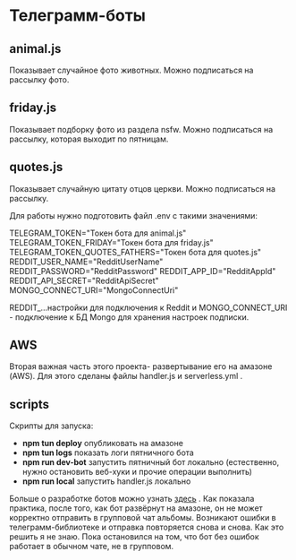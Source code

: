 # Телеграмм-боты

## animal.js

Показывает случайное фото животных. Можно подписаться на рассылку фото.

## friday.js

Показывает подборку фото из раздела nsfw. Можно подписаться на рассылку, которая выходит по пятницам.

## quotes.js

Показывает случайную цитату отцов церкви. Можно подписаться на рассылку.

Для работы нужно подготовить файл .env c такими значениями:

TELEGRAM_TOKEN="Токен бота для animal.js"
TELEGRAM_TOKEN_FRIDAY="Токен бота для friday.js"
TELEGRAM_TOKEN_QUOTES_FATHERS="Токен бота для quotes.js"
REDDIT_USER_NAME="RedditUserName"
REDDIT_PASSWORD="RedditPassword"
REDDIT_APP_ID="RedditAppId"
REDDIT_API_SECRET="RedditApiSecret"
MONGO_CONNECT_URI="MongoConnectUri"

REDDIT\_...настройки для подключения к Reddit и MONGO_CONNECT_URI - подключение к БД Mongo для хранения настроек подписки.

## AWS

Вторая важная часть этого проекта- развертывание его на амазоне (AWS). Для этого сделаны файлы handler.js и serverless.yml .

## scripts

Скрипты для запуска:

- **npm tun deploy** опубликовать на амазоне
- **npm tun logs** показать логи пятничного бота
- **npm run dev-bot** запустить пятничный бот локально (естественно, нужно остановить веб-хуки и прочие операции выполнить)
- **npm run local** запустить handler.js локально

Больше о разработке ботов можно узнать [здесь](https://dev.to/slkarol/series/10480) .
Как показала практика, после того, как бот развёрнут на амазоне, он не может корректно отправить в групповой чат альбомы. Возникают ошибки в телеграмм-библиотеке и отправка повторяется снова и снова. Как это решить я не знаю. Пока остановился на том, что бот без ошибок работает в обычном чате, не в групповом.
